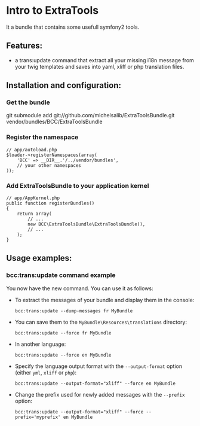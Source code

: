 # Intro to ExtraTools

It a bundle that contains some usefull symfony2 tools.

## Features:

- a trans:update command that extract all your missing i18n message from your twig templates and saves into yaml, xliff or php translation files.

## Installation and configuration:

### Get the bundle

git submodule add git://github.com/michelsalib/ExtraToolsBundle.git vendor/bundles/BCC/ExtraToolsBundle

### Register the namespace

    // app/autoload.php
    $loader->registerNamespaces(array(
        'BCC' => __DIR__.'/../vendor/bundles',
        // your other namespaces
    ));

### Add ExtraToolsBundle to your application kernel

    // app/AppKernel.php
    public function registerBundles()
    {
        return array(
            // ...
            new BCC\ExtraToolsBundle\ExtraToolsBundle(),
            // ...
        );
    }

## Usage examples:

### bcc:trans:update command example

You now have the new command. You can use it as follows:

- To extract the messages of your bundle and display them in the console:

    `bcc:trans:update --dump-messages fr MyBundle`

- You can save them to the `MyBundle\Resources\translations` directory:

    `bcc:trans:update --force fr MyBundle`

- In another language:

    `bcc:trans:update --force en MyBundle`

- Specify the language output format with the `--output-format` option (either `yml`, `xliff` or `php`):

    `bcc:trans:update --output-format="xliff" --force en MyBundle`

- Change the prefix used for newly added messages with the `--prefix` option:

    `bcc:trans:update --output-format="xliff" --force --prefix='myprefix' en MyBundle`

